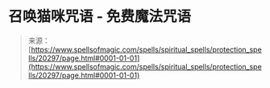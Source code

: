 <!--yml

category: 未分类

date: 2024-06-12 19:03:04

-->

# 召唤猫咪咒语 - 免费魔法咒语

> 来源：[https://www.spellsofmagic.com/spells/spiritual_spells/protection_spells/20297/page.html#0001-01-01](https://www.spellsofmagic.com/spells/spiritual_spells/protection_spells/20297/page.html#0001-01-01)
